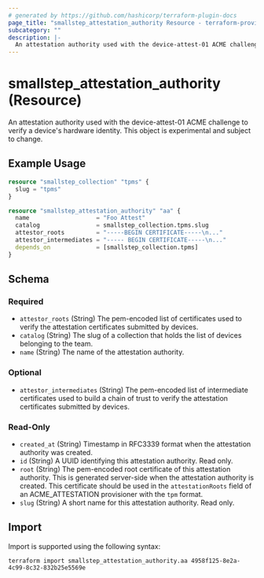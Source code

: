 ```yaml
---
# generated by https://github.com/hashicorp/terraform-plugin-docs
page_title: "smallstep_attestation_authority Resource - terraform-provider-smallstep"
subcategory: ""
description: |-
  An attestation authority used with the device-attest-01 ACME challenge to verify a device's hardware identity. This object is experimental and subject to change.
---
```


# smallstep_attestation_authority (Resource)

An attestation authority used with the device-attest-01 ACME challenge to verify a device's hardware identity. This object is experimental and subject to change.

## Example Usage

```terraform
resource "smallstep_collection" "tpms" {
  slug = "tpms"
}

resource "smallstep_attestation_authority" "aa" {
  name                   = "Foo Attest"
  catalog                = smallstep_collection.tpms.slug
  attestor_roots         = "-----BEGIN CERTIFICATE-----\n..."
  attestor_intermediates = "----- BEGIN CERTIFICATE-----\n..."
  depends_on             = [smallstep_collection.tpms]
}
```

<!-- schema generated by tfplugindocs -->
## Schema

### Required

- `attestor_roots` (String) The pem-encoded list of certificates used to verify the attestation certificates submitted by devices.
- `catalog` (String) The slug of a collection that holds the list of devices belonging to the team.
- `name` (String) The name of the attestation authority.

### Optional

- `attestor_intermediates` (String) The pem-encoded list of intermediate certificates used to build a chain of trust to verify the attestation certificates submitted by devices.

### Read-Only

- `created_at` (String) Timestamp in RFC3339 format when the attestation authority was created.
- `id` (String) A UUID identifying this attestation authority. Read only.
- `root` (String) The pem-encoded root certificate of this attestation authority. This is generated server-side when the attestation authority is created. This certificate should be used in the `attestationRoots` field of an ACME_ATTESTATION provisioner with the `tpm` format.
- `slug` (String) A short name for this attestation authority. Read only.

## Import

Import is supported using the following syntax:

```shell
terraform import smallstep_attestation_authority.aa 4958f125-8e2a-4c99-8c32-832b25e5569e
```
